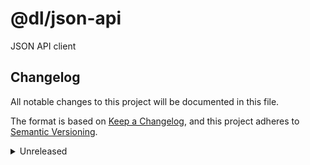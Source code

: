 # @dl/json-api
JSON API client

## Changelog
All notable changes to this project will be documented in this file.

The format is based on [Keep a Changelog](https://keepachangelog.com/en/1.0.0/),
and this project adheres to [Semantic Versioning](https://semver.org/spec/v2.0.0.html).
<details><summary>Unreleased</summary>
#### Under the hood changes
- Initiated project
</details>
